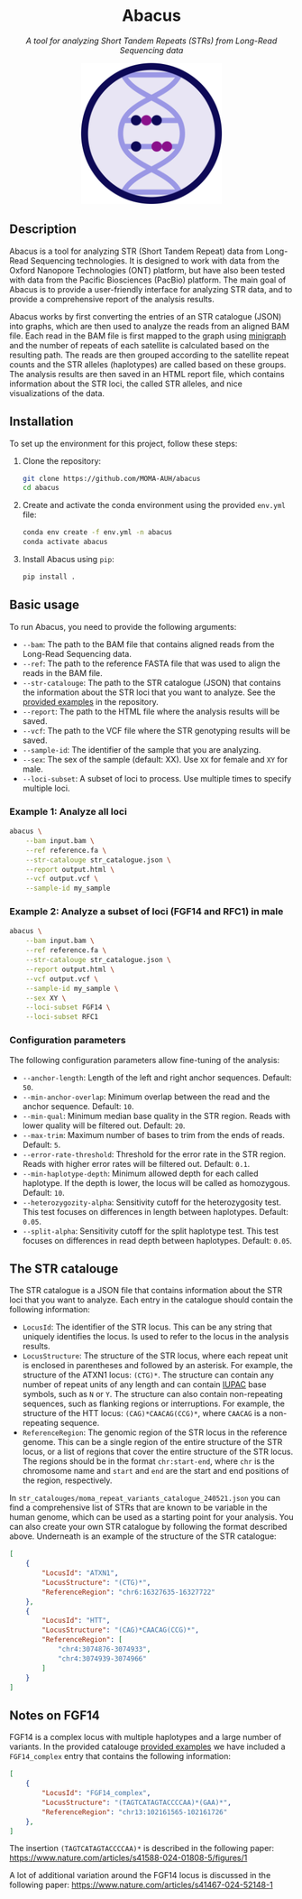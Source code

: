 <h1 align="center">Abacus</h1>
<p align="center"><i>A tool for analyzing Short Tandem Repeats (STRs) from Long-Read Sequencing data</i></p>

<p align="center">
    <img width="250px" src="./img/logo.png">
</p>

## Description

Abacus is a tool for analyzing STR (Short Tandem Repeat) data from Long-Read Sequencing technologies. It is designed to work with data from the Oxford Nanopore Technologies (ONT) platform, but have also been tested with data from the Pacific Biosciences (PacBio) platform. The main goal of Abacus is to provide a user-friendly interface for analyzing STR data, and to provide a comprehensive report of the analysis results. 

Abacus works by first converting the entries of an STR catalogue (JSON) into graphs, which are then used to analyze the reads from an aligned BAM file. Each read in the BAM file is first mapped to the graph using [minigraph](https://github.com/lh3/minigraph) and the number of repeats of each satellite is calculated based on the resulting path. The reads are then grouped according to the satellite repeat counts and the STR alleles (haplotypes) are called based on these groups. The analysis results are then saved in an HTML report file, which contains information about the STR loci, the called STR alleles, and nice visualizations of the data.

## Installation
To set up the environment for this project, follow these steps:

1. Clone the repository:
    ```sh
    git clone https://github.com/MOMA-AUH/abacus
    cd abacus
    ```

2. Create and activate the conda environment using the provided `env.yml` file:
    ```sh
    conda env create -f env.yml -n abacus
    conda activate abacus
    ```

3. Install Abacus using `pip`:
    ```sh
    pip install .
    ```

## Basic usage
To run Abacus, you need to provide the following arguments:

- `--bam`: The path to the BAM file that contains aligned reads from the Long-Read Sequencing data.
- `--ref`: The path to the reference FASTA file that was used to align the reads in the BAM file.
- `--str-catalouge`: The path to the STR catalogue (JSON) that contains the information about the STR loci that you want to analyze. See the [provided examples](./str_catalouges/) in the repository.
- `--report`: The path to the HTML file where the analysis results will be saved.
- `--vcf`: The path to the VCF file where the STR genotyping results will be saved.
- `--sample-id`: The identifier of the sample that you are analyzing.
- `--sex`: The sex of the sample (default: XX). Use `XX` for female and `XY` for male.
- `--loci-subset`: A subset of loci to process. Use multiple times to specify multiple loci.

### Example 1: Analyze all loci
```sh
abacus \
    --bam input.bam \
    --ref reference.fa \
    --str-catalouge str_catalogue.json \
    --report output.html \
    --vcf output.vcf \
    --sample-id my_sample
```

### Example 2: Analyze a subset of loci (FGF14 and RFC1) in male
```sh
abacus \
    --bam input.bam \
    --ref reference.fa \
    --str-catalouge str_catalogue.json \
    --report output.html \
    --vcf output.vcf \
    --sample-id my_sample \
    --sex XY \
    --loci-subset FGF14 \
    --loci-subset RFC1
```

### Configuration parameters
The following configuration parameters allow fine-tuning of the analysis:

- `--anchor-length`: Length of the left and right anchor sequences. Default: `50`.
- `--min-anchor-overlap`: Minimum overlap between the read and the anchor sequence. Default: `10`.
- `--min-qual`: Minimum median base quality in the STR region. Reads with lower quality will be filtered out. Default: `20`.
- `--max-trim`: Maximum number of bases to trim from the ends of reads. Default: `5`.
- `--error-rate-threshold`: Threshold for the error rate in the STR region. Reads with higher error rates will be filtered out. Default: `0.1`.
- `--min-haplotype-depth`: Minimum allowed depth for each called haplotype. If the depth is lower, the locus will be called as homozygous. Default: `10`.
- `--heterozygozity-alpha`: Sensitivity cutoff for the heterozygosity test. This test focuses on differences in length between haplotypes. Default: `0.05`.
- `--split-alpha`: Sensitivity cutoff for the split haplotype test. This test focuses on differences in read depth between haplotypes. Default: `0.05`.

## The STR catalouge

The STR catalogue is a JSON file that contains information about the STR loci that you want to analyze. Each entry in the catalogue should contain the following information:

- `LocusId`: The identifier of the STR locus. This can be any string that uniquely identifies the locus. Is used to refer to the locus in the analysis results.
- `LocusStructure`: The structure of the STR locus, where each repeat unit is enclosed in parentheses and followed by an asterisk. For example, the structure of the ATXN1 locus: `(CTG)*`. The structure can contain any number of repeat units of any length and can contain [IUPAC](https://en.wikipedia.org/wiki/International_Union_of_Pure_and_Applied_Chemistry) base symbols, such as `N` or `Y`. The structure can also contain non-repeating sequences, such as flanking regions or interruptions. For example, the structure of the HTT locus: `(CAG)*CAACAG(CCG)*`, where `CAACAG` is a non-repeating sequence.
- `ReferenceRegion`: The genomic region of the STR locus in the reference genome. This can be a single region of the entire structure of the STR locus, or a list of regions that cover the entire structure of the STR locus. The regions should be in the format `chr:start-end`, where `chr` is the chromosome name and `start` and `end` are the start and end positions of the region, respectively.

In `str_catalouges/moma_repeat_variants_catalogue_240521.json` you can find a comprehensive list of STRs that are known to be variable in the human genome, which can be used as a starting point for your analysis. You can also create your own STR catalogue by following the format described above. Underneath is an example of the structure of the STR catalogue:

```json
[
    {
        "LocusId": "ATXN1",
        "LocusStructure": "(CTG)*",
        "ReferenceRegion": "chr6:16327635-16327722"
    },
    {
        "LocusId": "HTT",
        "LocusStructure": "(CAG)*CAACAG(CCG)*",
        "ReferenceRegion": [
            "chr4:3074876-3074933",
            "chr4:3074939-3074966"
        ]
    }
]
```

## Notes on FGF14
FGF14 is a complex locus with multiple haplotypes and a large number of variants. In the provided catalouge [provided examples](./str_catalouges/abacus_catalouge.json) we have included a `FGF14_complex` entry that contains the following information:

```json
[
    {
        "LocusId": "FGF14_complex",
        "LocusStructure": "(TAGTCATAGTACCCCAA)*(GAA)*",
        "ReferenceRegion": "chr13:102161565-102161726"
    },
]
```

The insertion `(TAGTCATAGTACCCCAA)*` is described in the following paper:
https://www.nature.com/articles/s41588-024-01808-5/figures/1

A lot of additional variation around the FGF14 locus is discussed in the following paper:
https://www.nature.com/articles/s41467-024-52148-1